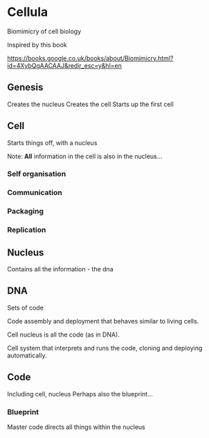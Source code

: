 # Cellula

Biomimicry of cell biology

Inspired by this book

https://books.google.co.uk/books/about/Biomimicry.html?id=4XybQgAACAAJ&redir_esc=y&hl=en


## Genesis
Creates the nucleus
Creates the cell
Starts up the first cell

## Cell

Starts things off, with a nucleus

Note: **All** information in the cell is also in the nucleus...

### Self organisation
### Communication
### Packaging
### Replication

## Nucleus

Contains all the information - the dna

## DNA

Sets of code

Code assembly and deployment that behaves similar to living cells.

Cell nucleus is all the code (as in DNA).

Cell system that interprets and runs the code, cloning and deploying automatically.

## Code

Including cell, nucleus
Perhaps also the blueprint...

### Blueprint
Master code directs all things within the nucleus



